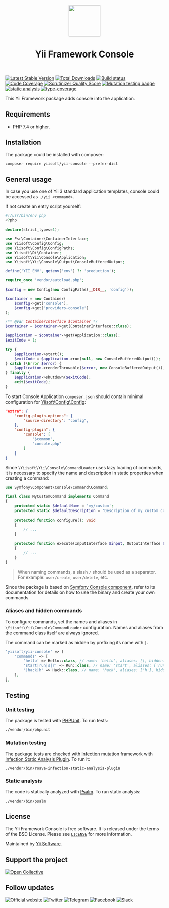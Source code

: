 <p align="center">
    <a href="https://github.com/yiisoft" target="_blank">
        <img src="https://yiisoft.github.io/docs/images/yii_logo.svg" height="100px">
    </a>
    <h1 align="center">Yii Framework Console</h1>
    <br>
</p>

[![Latest Stable Version](https://poser.pugx.org/yiisoft/yii-console/v/stable.png)](https://packagist.org/packages/yiisoft/yii-console)
[![Total Downloads](https://poser.pugx.org/yiisoft/yii-console/downloads.png)](https://packagist.org/packages/yiisoft/yii-console)
[![Build status](https://github.com/yiisoft/yii-console/workflows/build/badge.svg)](https://github.com/yiisoft/yii-console/actions)
[![Code Coverage](https://scrutinizer-ci.com/g/yiisoft/yii-console/badges/coverage.png)](https://scrutinizer-ci.com/g/yiisoft/yii-console/)
[![Scrutinizer Quality Score](https://scrutinizer-ci.com/g/yiisoft/yii-console/badges/quality-score.png)](https://scrutinizer-ci.com/g/yiisoft/yii-console/)
[![Mutation testing badge](https://img.shields.io/endpoint?style=flat&url=https%3A%2F%2Fbadge-api.stryker-mutator.io%2Fgithub.com%2Fyiisoft%2Fyii-console%2Fmaster)](https://dashboard.stryker-mutator.io/reports/github.com/yiisoft/yii-console/master)
[![static analysis](https://github.com/yiisoft/yii-console/workflows/static%20analysis/badge.svg)](https://github.com/yiisoft/yii-console/actions?query=workflow%3A%22static+analysis%22)
[![type-coverage](https://shepherd.dev/github/yiisoft/yii-console/coverage.svg)](https://shepherd.dev/github/yiisoft/yii-console)

This Yii Framework package adds console into the application.

## Requirements

- PHP 7.4 or higher.

## Installation

The package could be installed with composer:

```shell
composer require yiisoft/yii-console --prefer-dist
```

## General usage

In case you use one of Yii 3 standard application templates, console could be accessed as `./yii <command>`.

If not create an entry script yourself:

```php
#!/usr/bin/env php
<?php

declare(strict_types=1);

use Psr\Container\ContainerInterface;
use Yiisoft\Config\Config;
use Yiisoft\Config\ConfigPaths;
use Yiisoft\Di\Container;
use Yiisoft\Yii\Console\Application;
use Yiisoft\Yii\Console\Output\ConsoleBufferedOutput;

define('YII_ENV', getenv('env') ?: 'production');

require_once 'vendor/autoload.php';

$config = new Config(new ConfigPaths(__DIR__, 'config'));

$container = new Container(
    $config->get('console'),
    $config->get('providers-console')
);

/** @var ContainerInterface $container */
$container = $container->get(ContainerInterface::class);

$application = $container->get(Application::class);
$exitCode = 1;

try {
    $application->start();
    $exitCode = $application->run(null, new ConsoleBufferedOutput());
} catch (\Error $error) {
    $application->renderThrowable($error, new ConsoleBufferedOutput());
} finally {
    $application->shutdown($exitCode);
    exit($exitCode);
}
```

To start Console Application `composer.json` should contain minimal configuration
for [Yiisoft\Config\Config](https://github.com/yiisoft/config):

```json    
"extra": {
    "config-plugin-options": {
        "source-directory": "config",
    },
    "config-plugin": {
        "console": [
            "$common",
            "console.php"
        ]
    }
}
```

Since `\Yiisoft\Yii\Console\CommandLoader` uses lazy loading of commands, it is necessary
to specify the name and description in static properties when creating a command:

```php
use Symfony\Component\Console\Command\Command;

final class MyCustomCommand implements Command
{
    protected static $defaultName = 'my/custom';
    protected static $defaultDescription = 'Description of my custom command.';
    
    protected function configure(): void
    {
        // ...
    }
    
    protected function execute(InputInterface $input, OutputInterface $output): in
    {
        // ...
    }
}
```

> When naming commands, a slash `/` should be used as a separator. For example: `user/create`, `user/delete`, etc.


Since the package is based on [Symfony Console component](https://symfony.com/doc/current/components/console.html),
refer to its documentation for details on how to use the binary and create your own commands.

### Aliases and hidden commands

To configure commands, set the names and aliases in `\Yiisoft\Yii\Console\CommandLoader` configuration.
Names and aliases from the command class itself are always ignored.

The command can be marked as hidden by prefixing its name with `|`.


```php
'yiisoft/yii-console' => [
	'commands' => [
		'hello' => Hello::class, // name: 'hello', aliases: [], hidden: false
		'start|run|s|r' => Run::class, // name: 'start', aliases: ['run', 's', 'r'], hidden: false
		'|hack|h' => Hack::class, // name: 'hack', aliases: ['h'], hidden: true
	],
],
```

## Testing

### Unit testing

The package is tested with [PHPUnit](https://phpunit.de/). To run tests:

```shell
./vendor/bin/phpunit
```

### Mutation testing

The package tests are checked with [Infection](https://infection.github.io/) mutation framework with
[Infection Static Analysis Plugin](https://github.com/Roave/infection-static-analysis-plugin). To run it:

```shell
./vendor/bin/roave-infection-static-analysis-plugin
```

### Static analysis

The code is statically analyzed with [Psalm](https://psalm.dev/). To run static analysis:

```shell
./vendor/bin/psalm
```

## License

The Yii Framework Console is free software. It is released under the terms of the BSD License.
Please see [`LICENSE`](./LICENSE.md) for more information.

Maintained by [Yii Software](https://www.yiiframework.com/).

## Support the project

[![Open Collective](https://img.shields.io/badge/Open%20Collective-sponsor-7eadf1?logo=open%20collective&logoColor=7eadf1&labelColor=555555)](https://opencollective.com/yiisoft)

## Follow updates

[![Official website](https://img.shields.io/badge/Powered_by-Yii_Framework-green.svg?style=flat)](https://www.yiiframework.com/)
[![Twitter](https://img.shields.io/badge/twitter-follow-1DA1F2?logo=twitter&logoColor=1DA1F2&labelColor=555555?style=flat)](https://twitter.com/yiiframework)
[![Telegram](https://img.shields.io/badge/telegram-join-1DA1F2?style=flat&logo=telegram)](https://t.me/yii3en)
[![Facebook](https://img.shields.io/badge/facebook-join-1DA1F2?style=flat&logo=facebook&logoColor=ffffff)](https://www.facebook.com/groups/yiitalk)
[![Slack](https://img.shields.io/badge/slack-join-1DA1F2?style=flat&logo=slack)](https://yiiframework.com/go/slack)

